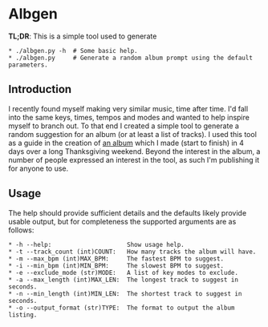 # Albgen

**TL;DR**: This is a simple tool used to generate
```
* ./albgen.py -h  # Some basic help.
* ./albgen.py     # Generate a random album prompt using the default parameters.
```

## Introduction
I recently found myself making very similar music, time after time. I'd fall into the same keys, times, tempos and modes and wanted to help inspire myself to branch out. To that end I created a simple tool to generate a random suggestion for an album (or at least a list of tracks). I used this tool as a guide in the creation of [an album](http://chalkwalk.bandcamp.com/album/cautious-solutions) which I made (start to finish) in 4 days over a long Thanksgiving weekend. Beyond the interest in the album, a number of people expressed an interest in the tool, as such I'm publishing it for anyone to use.

## Usage
The help should provide sufficient details and the defaults likely provide usable output, but for completeness the supported arguments are as follows:
```
* -h --help:                     Show usage help.
* -t --track_count (int)COUNT:   How many tracks the album will have.
* -m --max_bpm (int)MAX_BPM:     The fastest BPM to suggest.
* -i --min_bpm (int)MIN_BPM:     The slowest BPM to suggest.
* -e --exclude_mode (str)MODE:   A list of key modes to exclude.
* -a --max_length (int)MAX_LEN:  The longest track to suggest in seconds.
* -n --min_length (int)MIN_LEN:  The shortest track to suggest in seconds.
* -o --output_format (str)TYPE:  The format to output the album listing.
```
```

